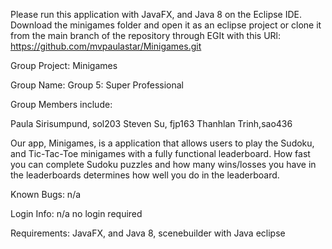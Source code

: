 Please run this application with JavaFX, and Java 8 on the Eclipse IDE. Download the minigames folder and open it as an eclipse project or clone it from the main branch of the repository through EGIt with this URl: https://github.com/mvpaulastar/Minigames.git

Group Project: Minigames

Group Name: Group 5: Super Professional 

Group Members include:

Paula Sirisumpund, sol203
Steven Su, fjp163
Thanhlan Trinh,sao436


Our app, Minigames, is a application that allows users to play the Sudoku, and Tic-Tac-Toe minigames with a fully functional leaderboard. How fast you can complete Sudoku puzzles
and how many wins/losses you have in the leaderboards determines how well you do in the leaderboard.

Known Bugs: n/a

Login Info: n/a no login required

Requirements: JavaFX, and Java 8, scenebuilder with Java eclipse

